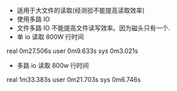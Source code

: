 *  适用于大文件的读取(经测验不能提高读取效率)
*  使用多路 IO 
*  文件多路 IO 不能提高文件读写效率。因为磁头只有一个.
*  单 io 读取 800W 行时间
>
real  0m27.506s
user  0m9.633s
sys 0m3.021s

* 多路 io 读取 800w 行时间
>
real  1m33.383s
user  0m21.703s
sys 0m6.746s
